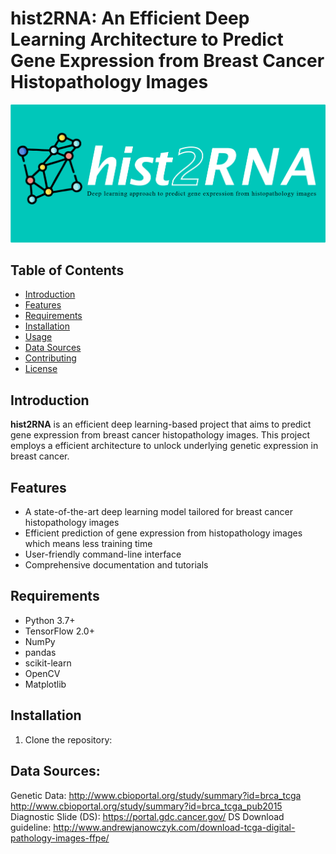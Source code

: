 # hist2RNA: An Efficient Deep Learning Architecture to Predict Gene Expression from Breast Cancer Histopathology Images

![hist2RNA banner](https://github.com/raktim-mondol/hist2RNA/blob/main/banner_hist2RNA_updated.png)

## Table of Contents
- [Introduction](#introduction)
- [Features](#features)
- [Requirements](#requirements)
- [Installation](#installation)
- [Usage](#usage)
- [Data Sources](#data)
- [Contributing](#contributing)
- [License](#license)

## Introduction

**hist2RNA** is an efficient deep learning-based project that aims to predict gene expression from breast cancer histopathology images. This project employs a efficient architecture to unlock underlying genetic expression in breast cancer.

## Features

- A state-of-the-art deep learning model tailored for breast cancer histopathology images
- Efficient prediction of gene expression from histopathology images which means less training time
- User-friendly command-line interface
- Comprehensive documentation and tutorials

## Requirements

- Python 3.7+
- TensorFlow 2.0+
- NumPy
- pandas
- scikit-learn
- OpenCV
- Matplotlib

## Installation

1. Clone the repository:


## Data Sources:
Genetic Data: 
http://www.cbioportal.org/study/summary?id=brca_tcga
http://www.cbioportal.org/study/summary?id=brca_tcga_pub2015
Diagnostic Slide (DS): https://portal.gdc.cancer.gov/
DS Download guideline: http://www.andrewjanowczyk.com/download-tcga-digital-pathology-images-ffpe/
